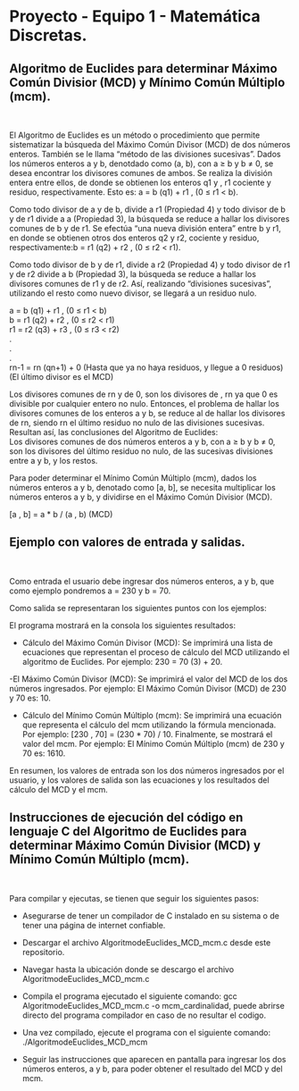 # Proyecto - Equipo 1 - Matemática Discretas.
<h2>Algoritmo de Euclides para determinar Máximo Común Divisior (MCD) y Mínimo Común Múltiplo (mcm).</h2><br>
<p aling=justify>El Algoritmo de Euclides es un método o procedimiento que permite sistematizar la búsqueda del Máximo Común Divisor (MCD) de dos números enteros. También se le llama “método de las divisiones sucesivas”.
Dados los números enteros a y b, denotdado como (a, b), con a ≥ b y b ≠ 0, se desea encontrar los divisores comunes de ambos. Se realiza la división entera entre ellos, de donde se obtienen los enteros q1 y , r1 cociente y residuo, respectivamente. Esto es: a = b (q1) + r1 , (0 ≤ r1 < b). <br>

Como todo divisor de a y de b, divide a r1 (Propiedad 4) y todo divisor de b y de r1 divide a a
(Propiedad 3), la búsqueda se reduce a hallar los divisores comunes de b y de r1.
Se efectúa “una nueva división entera” entre b y r1, en donde se obtienen otros dos enteros q2 y r2,  cociente y residuo, respectivamente:b = r1 (q2) + r2 , (0 ≤ r2 < r1). <br>

Como todo divisor de b y de r1, divide a r2 (Propiedad 4) y todo divisor de r1 y de r2 divide a
b (Propiedad 3), la búsqueda se reduce a hallar los divisores comunes de r1 y de r2.
Así, realizando “divisiones sucesivas”, utilizando el resto como nuevo divisor, se llegará a un residuo
nulo. <br>

a = b (q1) + r1 , (0 ≤ r1 < b) <br>
b = r1 (q2) + r2 , (0 ≤ r2 < r1) <br> 
r1 = r2 (q3) + r3 , (0 ≤ r3 < r2) <br>
. <br>
. <br>
. <br>
rn-1 = rn (qn+1) + 0
(Hasta que ya no haya residuos, y llegue a 0 residuos) (El último divisor es el MCD)<br>

Los divisores comunes de rn y de 0, son los divisores de , rn ya que 0 es divisible por cualquier entero no nulo.
Entonces, el problema de hallar los divisores comunes de los enteros a y b, se reduce al de hallar
los divisores de rn, siendo rn el último residuo no nulo de las divisiones sucesivas.
Resultan así, las conclusiones del Algoritmo de Euclides: <br>
Los divisores comunes de dos números enteros a y b, con a ≥ b y b ≠ 0, son los divisores del último residuo no nulo, de las sucesivas divisiones entre a y b, y los restos. <br>

Para poder determinar el Mínimo Común Múltiplo (mcm), dados los números enteros a y b, denotado como [a, b], se necesita multiplicar los números enteros a y b, y dividirse en el Máximo Común Divisior (MCD). </p>

[a , b] = a * b / (a , b) (MCD) <br>

<h2>Ejemplo con valores de entrada y salidas.</h2><br>

Como entrada el usuario debe ingresar dos números enteros, a y b, que como ejemplo pondremos a = 230 y b = 70. <br>

Como salida se representaran los siguientes puntos con los ejemplos: <br>

El programa mostrará en la consola los siguientes resultados: <br>

- Cálculo del Máximo Común Divisor (MCD):
Se imprimirá una lista de ecuaciones que representan el proceso de cálculo del MCD utilizando el algoritmo de Euclides.
Por ejemplo: 230 = 70 (3) + 20. <br>

-El Máximo Común Divisor (MCD):
Se imprimirá el valor del MCD de los dos números ingresados.
Por ejemplo: El Máximo Común Divisor (MCD) de 230 y 70 es: 10. <br>

- Cálculo del Mínimo Común Múltiplo (mcm):
Se imprimirá una ecuación que representa el cálculo del mcm utilizando la fórmula mencionada.
Por ejemplo: [230 , 70] = (230 * 70) / 10.
Finalmente, se mostrará el valor del mcm.
Por ejemplo: El Mínimo Común Múltiplo (mcm) de 230 y 70 es: 1610. <br>

En resumen, los valores de entrada son los dos números ingresados por el usuario, y los valores de salida son las ecuaciones y los resultados del cálculo del MCD y el mcm. <br>

<h2>Instrucciones de ejecución del código en lenguaje C del Algoritmo de Euclides para determinar Máximo Común Divisior (MCD) y Mínimo Común Múltiplo (mcm).</h2><br>

Para compilar y ejecutas, se tienen que seguir los siguientes pasos: <br>
- Asegurarse de tener un compilador de C instalado en su sistema o de tener una página de internet confiable. <br>

- Descargar el archivo AlgoritmodeEuclides_MCD_mcm.c desde este repositorio. <br>

- Navegar hasta la ubicación donde se descargo el archivo AlgoritmodeEuclides_MCD_mcm.c <br>

- Compila el programa ejecutado el siguiente comando: gcc AlgoritmodeEuclides_MCD_mcm.c -o mcm_cardinalidad, puede abrirse directo del programa compilador en caso de no resultar el codigo. <br> 

- Una vez compilado, ejecute el programa con el siguiente comando: ./AlgoritmodeEuclides_MCD_mcm <br>

- Seguir las instrucciones que aparecen en pantalla para ingresar los dos números enteros, a y b, para poder obtener el resultado del MCD y del mcm. <br>
